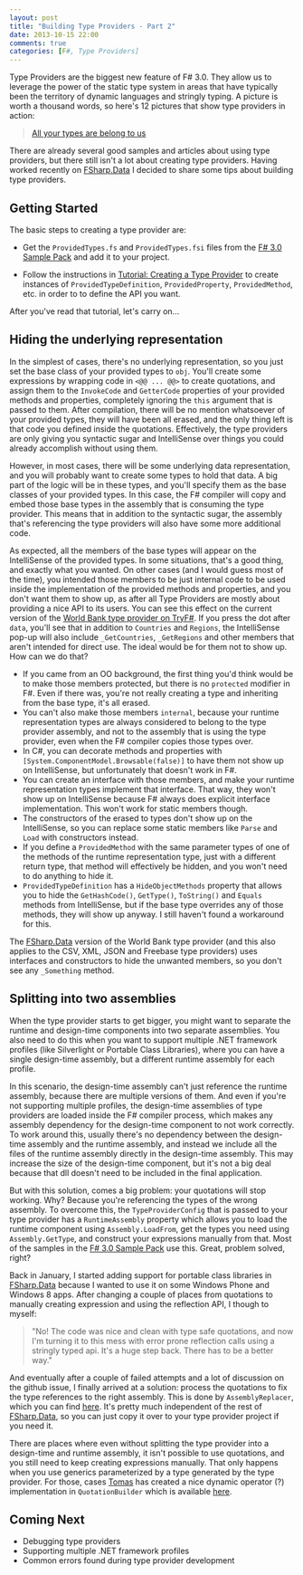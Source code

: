 ```yaml
---
layout: post
title: "Building Type Providers - Part 2"
date: 2013-10-15 22:00
comments: true
categories: [F#, Type Providers]
---
```







Type Providers are the biggest new feature of F# 3.0. They allow us to leverage the power of the static type system in areas that have typically been the territory of dynamic languages and stringly typing. A picture is worth a thousand words, so here's 12 pictures that show type providers in action:

> [All your types are belong to us](http://blogs.msdn.com/b/dsyme/archive/2013/01/30/twelve-type-providers-in-pictures.aspx)

There are already several good samples and articles about using type providers, but there still isn't a lot about creating type providers. Having worked recently on [FSharp.Data](http://fsharp.github.com/FSharp.Data/) I decided to share some tips about building type providers.

<!-- More -->

## Getting Started

The basic steps to creating a type provider are:

* Get the `ProvidedTypes.fs` and `ProvidedTypes.fsi` files from the [F# 3.0 Sample Pack](http://fsharp3sample.codeplex.com/) and add it to your project.

* Follow the instructions in [Tutorial: Creating a Type Provider](http://msdn.microsoft.com/en-gb/library/hh361034.aspx) to create instances of `ProvidedTypeDefinition`, `ProvidedProperty`, `ProvidedMethod`, etc. in order to to define the API you want.

After you've read that tutorial, let's carry on...

## Hiding the underlying representation ##

In the simplest of cases, there's no underlying representation, so you just set the base class of your provided types to `obj`. You'll create some expressions by wrapping code in `<@@ ... @@>` to create quotations, and assign them to the `InvokeCode` and `GetterCode` properties of your provided methods and properties, completely ignoring the `this` argument that is passed to them. After compilation, there will be no mention whatsoever of your provided types, they will have been all erased, and the only thing left is that code you defined inside the quotations. Effectively, the type providers are only giving you syntactic sugar and IntelliSense over things you could already accomplish without using them.

However, in most cases, there will be some underlying data representation, and you will probably want to create some types to hold that data. A big part of the logic will be in these types, and you'll specify them as the base classes of your provided types. In this case, the F# compiler will copy and embed those base types in the assembly that is consuming the type provider. This means that in addition to the syntactic sugar, the assembly that's referencing the type providers will also have some more additional code.

As expected, all the members of the base types will appear on the IntelliSense of the provided types. In some situations, that's a good thing, and exactly what you wanted. On other cases (and I would guess most of the time), you intended those members to be just internal code to be used inside the implementation of the provided methods and properties, and you don't want them to show up, as after all Type Providers are mostly about providing a nice API to its users. You can see this effect on the current version of the [World Bank type provider on TryF#](http://www.tryfsharp.org/Learn/data-science#world-bank-type-provider). If you press the dot after `data`, you'll see that in addition to `Countries` and `Regions`, the IntelliSense pop-up will also include `_GetCountries`, `_GetRegions` and other members that aren't intended for direct use. The ideal would be for them not to show up. How can we do that?

* If you came from an OO background, the first thing you'd think would be to make those members protected, but there is no `protected` modifier in F#. Even if there was, you're not really creating a type and inheriting from the base type, it's all erased.
* You can't also make those members `internal`, because your runtime representation types are always considered to belong to the type provider assembly, and not to the assembly that is using the type provider, even when the F# compiler copies those types over.
* In C#, you can decorate methods and properties with `[System.ComponentModel.Browsable(false)]` to have them not show up on IntelliSense, but unfortunately that doesn't work in F#.
* You can create an interface with those members, and make your runtime representation types implement that interface. That way, they won't show up on IntelliSense because F# always does explicit interface implementation. This won't work for static members though.
* The constructors of the erased to types don't show up on the IntelliSense, so you can replace some static members like `Parse` and `Load` with constructors instead.
* If you define a `ProvidedMethod` with the same parameter types of one of the methods of the runtime representation type, just with a different return type, that method will effectively be hidden, and you won't need to do anything to hide it.
* `ProvidedTypeDefinition` has a `HideObjectMethods` property that allows you to hide the `GetHashCode()`, `GetType()`, `ToString()` and `Equals` methods from IntelliSense, but if the base type overrides any of those methods, they will show up anyway. I still haven't found a workaround for this.


The [FSharp.Data](http://fsharp.github.com/FSharp.Data/) version of the World Bank type provider (and this also applies to the CSV, XML, JSON and Freebase type providers) uses interfaces and constructors to hide the unwanted members, so you don't see any `_Something` method.

## Splitting into two assemblies ##

When the type provider starts to get bigger, you might want to separate the runtime and design-time components into two separate assemblies. You also need to do this when you want to support multiple .NET framework profiles (like Silverlight or Portable Class Libraries), where you can have a single design-time assembly, but a different runtime assembly for each profile.

In this scenario, the design-time assembly can't just reference the runtime assembly, because there are multiple versions of them. And even if you're not supporting multiple profiles, the design-time assemblies of type providers are loaded inside the F# compiler process, which makes any assembly dependency for the design-time component to not work correctly. To work around this, usually there's no dependency between the design-time assembly and the runtime assembly, and instead we include all the files of the runtime assembly directly in the design-time assembly. This may increase the size of the design-time component, but it's not a big deal because that dll doesn't need to be included in the final application.

But with this solution, comes a big problem: your quotations will stop working. Why? Because you're referencing the types of the wrong assembly. To overcome this, the `TypeProviderConfig` that is passed to your type provider has a `RuntimeAssembly` property which allows you to load the runtime component using `Assembly.LoadFrom`, get the types you need using `Assembly.GetType`, and construct your expressions manually from that. Most of the samples in the [F# 3.0 Sample Pack](http://fsharp3sample.codeplex.com/) use this. Great, problem solved, right?

Back in January, I started adding support for portable class libraries in [FSharp.Data](http://fsharp.github.com/FSharp.Data/) because I wanted to use it on some Windows Phone and Windows 8 apps. After changing a couple of places from quotations to manually creating expression and using the reflection API, I though to myself: 

> "No! The code was nice and clean with type safe quotations, and now I'm turning it to this mess with error prone reflection calls using a stringly typed api. It's a huge step back. There has to be a better way."

And eventually after a couple of failed attempts and a lot of discussion on the github issue, I finally arrived at a solution: process the quotations to fix the type references to the right assembly. This is done by `AssemblyReplacer`, which you can find [here](https://github.com/fsharp/FSharp.Data/blob/master/src/Providers/AssemblyReplacer.fs). It's pretty much independent of the rest of [FSharp.Data](http://fsharp.github.com/FSharp.Data/), so you can just copy it over to your type provider project if you need it.

There are places where even without splitting the type provider into a design-time and runtime assembly, it isn't possible to use quotations, and you still need to keep creating expressions manually. That only happens when you use generics parameterized by a type generated by the type provider. For those, cases [Tomas](http://tomasp.net/) has created a nice dynamic operator (?) implementation in `QuotationBuilder` which is available [here](https://github.com/fsharp/FSharp.Data/blob/master/src/Providers/QuotationBuilder.fs).

## Coming Next ##

* Debugging type providers
* Supporting multiple .NET framework profiles
* Common errors found during type provider development
